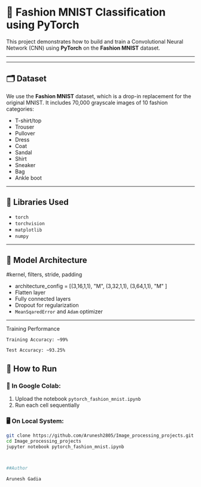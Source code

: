 # 🧠 Fashion MNIST Classification using PyTorch

This project demonstrates how to build and train a Convolutional Neural Network (CNN) using **PyTorch** on the **Fashion MNIST** dataset.

---

---

## 🗂️ Dataset

We use the **Fashion MNIST** dataset, which is a drop-in replacement for the original MNIST. It includes 70,000 grayscale images of 10 fashion categories:

- T-shirt/top
- Trouser
- Pullover
- Dress
- Coat
- Sandal
- Shirt
- Sneaker
- Bag
- Ankle boot

---

## 🧰 Libraries Used

- `torch`
- `torchvision`
- `matplotlib`
- `numpy`

---

## 🧪 Model Architecture

#kernel, filters, stride, padding
- architecture_config = [(3,16,1,1),
     "M",
    (3,32,1,1),
    (3,64,1,1),
    "M"
    ]
- Flatten layer
- Fully connected layers
- Dropout for regularization
- `MeanSqaredError` and `Adam` optimizer

---

 Training Performance

    Training Accuracy: ~99%

    Test Accuracy: ~93.25%

## 🚀 How to Run

### 📌 In Google Colab:
1. Upload the notebook `pytorch_fashion_mnist.ipynb`
2. Run each cell sequentially

### 🖥️ On Local System:
```bash
git clone https://github.com/Arunesh2805/Image_processing_projects.git
cd Image_processing_projects
jupyter notebook pytorch_fashion_mnist.ipynb



##Author

Arunesh Gadia
